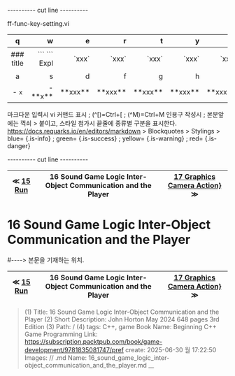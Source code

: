 
---------- cut line ----------

ff-func-key-setting.vi

| q     | w     | e     | r     | t     | y     | u     | i     | o     | p     |
:------:|------:|------:|------:|------:|------:|------:|------:|------:|------:|
|### title | \`\`\` \`\`\` Expl| \`xxx\`|\`xxx\`|\`xxx\`|\`xxx\`|\`xxx\`|\`xxx \`|\`xxx \`| 없 음 |
| a     | s     | d     | f     | g     | h     | j     | k     | l     |
|- `x`|- \*\*x\*\*| \*\*xxx\*\*| \*\*xxx\*\*| \*\*xxx\*\*| \*\*xxx\*\*| \*\*xxx\*\*| \*\*xxx\*\*| \*\*xxx\*\*|

마크다운 입력시 vi 커맨드 표시 ; (^[)=Ctrl+[ ; (^M)=Ctrl+M
인용구 작성시 ; 본문앞에는 꺽쇠 > 붙이고, 스타일 첨가시 끝줄에 종류별 구분을 표시한다.
https://docs.requarks.io/en/editors/markdown > Blockquotes > Stylings >
blue= {.is-info} ; green= {.is-success} ; yellow= {.is-warning} ; red= {.is-danger}

---------- cut line ----------

| ≪ [ 15 Run ](//books/packtpub/2025/0625/15) | 16 Sound Game Logic Inter-Object Communication and the Player | [ 17 Graphics Camera Action} ](//books/packtpub/2025/0625/17) ≫ |
|:----:|:----:|:----:|

# 16 Sound Game Logic Inter-Object Communication and the Player
#----> 본문을 기재하는 위치.



| ≪ [ 15 Run ](//books/packtpub/2025/0625/15) | 16 Sound Game Logic Inter-Object Communication and the Player | [ 17 Graphics Camera Action} ](//books/packtpub/2025/0625/17) ≫ |
|:----:|:----:|:----:|

> (1) Title: 16 Sound Game Logic Inter-Object Communication and the Player
> (2) Short Description: John Horton May 2024 648 pages 3rd Edition
> (3) Path: /
> (4) tags: C++, game
> Book Name: Beginning C++ Game Programming
> Link: https://subscription.packtpub.com/book/game-development/9781835081747/pref
> create: 2025-06-30 월 17:22:50
> Images: //
> .md Name: 16_sound_game_logic_inter-object_communication_and_the_player.md __

